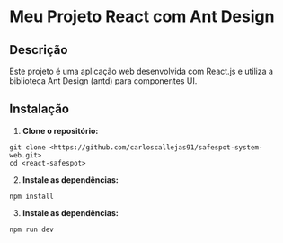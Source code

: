 # Meu Projeto React com Ant Design

## Descrição
Este projeto é uma aplicação web desenvolvida com React.js e utiliza a biblioteca Ant Design (antd) para componentes UI.

## Instalação

1. **Clone o repositório:**
```
git clone <https://github.com/carloscallejas91/safespot-system-web.git>
cd <react-safespot>
```


2. **Instale as dependências:**
```
npm install
```


3. **Instale as dependências:**
```
npm run dev
```
